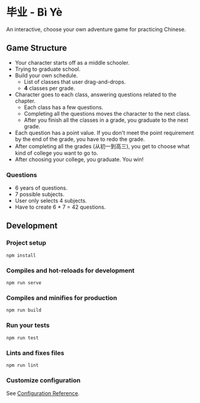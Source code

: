# 毕业 - Bì Yè

An interactive, choose your own adventure game for practicing Chinese.

## Game Structure

-   Your character starts off as a middle schooler.
-   Trying to graduate school.
-   Build your own schedule.
    -   List of classes that user drag-and-drops.
    -   **4** classes per grade.
-   Character goes to each class, answering questions related to the chapter.
    -   Each class has a few questions.
    -   Completing all the questions moves the character to the next class.
    -   After you finish all the classes in a grade, you graduate to the next grade.
-   Each question has a point value. If you don't meet the point requirement by the end of the grade, you have to redo the grade.
-   After completing all the grades (从初一到高三), you get to choose what kind of college you want to go to.
-   After choosing your college, you graduate. You win!

### Questions

- 6 years of questions.
- 7 possible subjects.
- User only selects 4 subjects.
- Have to create 6 * 7 = 42 questions.

## Development

### Project setup

```
npm install
```

### Compiles and hot-reloads for development

```
npm run serve
```

### Compiles and minifies for production

```
npm run build
```

### Run your tests

```
npm run test
```

### Lints and fixes files

```
npm run lint
```

### Customize configuration

See [Configuration Reference](https://cli.vuejs.org/config/).
